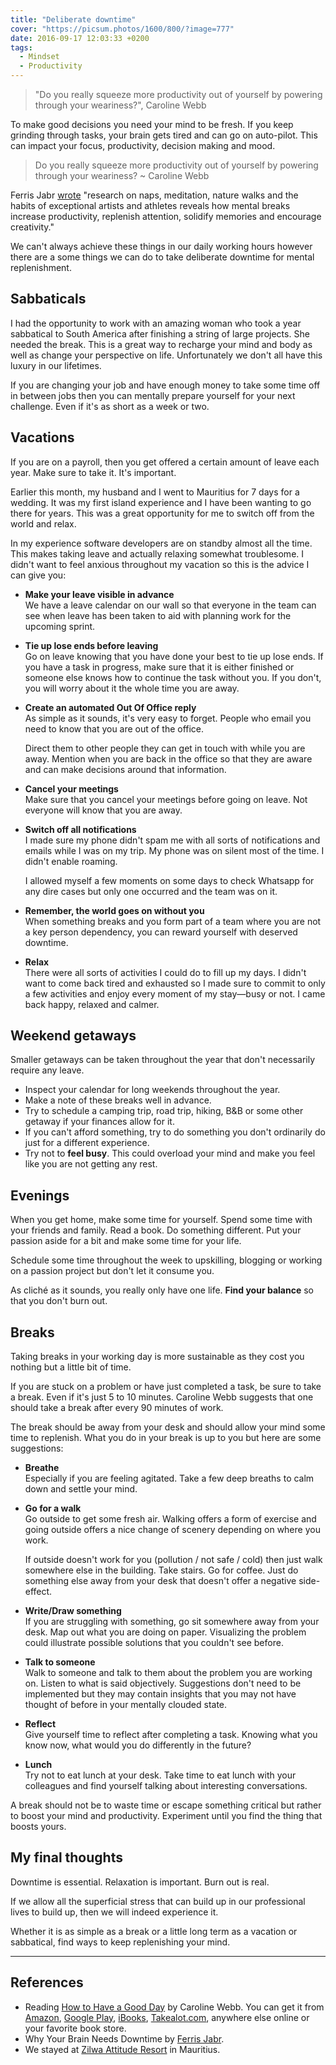 ```yaml
---
title: "Deliberate downtime"
cover: "https://picsum.photos/1600/800/?image=777"
date: 2016-09-17 12:03:33 +0200
tags:
  - Mindset
  - Productivity
---
```


> "Do you really squeeze more productivity out of yourself by powering through
> your weariness?", Caroline Webb

To make good decisions you need your mind to be fresh. If you keep grinding
through tasks, your brain gets tired and can go on auto-pilot. This can impact
your focus, productivity, decision making and mood.

> Do you really squeeze more productivity out of yourself by powering through
> your weariness? ~ Caroline Webb

Ferris Jabr
[wrote](http://www.scientificamerican.com/article/mental-downtime/)
"research on naps, meditation, nature walks and the habits of
exceptional artists and athletes reveals how mental breaks increase
productivity, replenish attention, solidify memories and encourage creativity."

We can't always achieve these things in our daily working hours however
there are a some things we can do to take deliberate downtime for mental
replenishment.

## Sabbaticals

I had the opportunity to work with an amazing woman who took a year sabbatical
to South America after finishing a string of large projects. She needed the
break. This is a great way to recharge your mind and body as well as change
your perspective on life. Unfortunately we don't all have this luxury in our
lifetimes.

If you are changing your job and have enough money to take some time off in
between jobs then you can mentally prepare yourself for your next challenge.
Even if it's as short as a week or two.

## Vacations

If you are on a payroll, then you get offered a certain amount of leave
each year. Make sure to take it. It's important.

Earlier this month, my husband and I went to Mauritius for 7 days for a wedding.
It was my first island experience and I have been wanting to go there for years.
This was a great opportunity for me to switch off from the world and relax.

In my experience software developers are on standby almost all the time. This
makes taking leave and actually relaxing somewhat troublesome. I didn't want
to feel anxious throughout my vacation so this is the advice I can give you:

- **Make your leave visible in advance**<br/>
  We have a leave calendar on our wall so that everyone in the team can see
  when leave has been taken to aid with planning work for the upcoming sprint.

- **Tie up lose ends before leaving**<br/>
  Go on leave knowing that you have done your best to tie up lose ends. If you
  have a task in progress, make sure that it is either finished or someone
  else knows how to continue the task without you. If you don't, you will worry
  about it the whole time you are away.

- **Create an automated Out Of Office reply**<br/>
  As simple as it sounds, it's very easy to forget. People who email you need to
  know that you are out of the office.

  Direct them to other people they can get in touch with while you are away.
  Mention when you are back in the office so that they are aware and can make
  decisions around that information.

- **Cancel your meetings**<br/>
  Make sure that you cancel your meetings before going on leave. Not everyone
  will know that you are away.

- **Switch off all notifications**<br/>
  I made sure my phone didn't spam me with all sorts of notifications and emails
  while I was on my trip. My phone was on silent most of the time. I didn't
  enable roaming.

  I allowed myself a few moments on some days to check Whatsapp for any dire cases
  but only one occurred and the team was on it.

- **Remember, the world goes on without you**<br/>
  When something breaks and you form part of a team where you are not a key
  person dependency, you can reward yourself with deserved downtime.

- **Relax**<br/>
  There were all sorts of activities I could do to fill up my days. I didn't
  want to come back tired and exhausted so I made sure to commit to only a few
  activities and enjoy every moment of my stay—busy or not.
  I came back happy, relaxed and calmer.

## Weekend getaways

Smaller getaways can be taken throughout the year that don't necessarily
require any leave.

- Inspect your calendar for long weekends throughout the year.
- Make a note of these breaks well in advance.
- Try to schedule a camping trip, road trip, hiking, B&B or some other getaway
  if your finances allow for it.
- If you can't afford something, try to do something you don't ordinarily do
  just for a different experience.
- Try not to **feel busy**. This could overload your mind and make you feel
  like you are not getting any rest.

## Evenings

When you get home, make some time for yourself. Spend some time with your
friends and family. Read a book. Do something different. Put your passion aside
for a bit and make some time for your life.

Schedule some time throughout the week to upskilling, blogging or working on a
passion project but don't let it consume you.

As cliché as it sounds, you really only have one life. **Find your balance**
so that you don't burn out.

## Breaks

Taking breaks in your working day is more sustainable as they cost you nothing
but a little bit of time.

If you are stuck on a problem or have just completed a task, be sure to take a
break. Even if it's just 5 to 10 minutes. Caroline Webb suggests that one
should take a break after every 90 minutes of work.

The break should be away from your desk and should allow your mind some time
to replenish. What you do in your break is up to you but here are some
suggestions:

- **Breathe**<br/>
  Especially if you are feeling agitated. Take a few deep breaths to calm down
  and settle your mind.

- **Go for a walk**<br/>
  Go outside to get some fresh air. Walking offers a form of exercise and
  going outside offers a nice change of scenery depending on where you work.

  If outside doesn't work for you (pollution / not safe / cold) then just walk
  somewhere else in the building. Take stairs. Go for coffee. Just do something
  else away from your desk that doesn't offer a negative side-effect.

- **Write/Draw something**<br/>
  If you are struggling with something, go sit somewhere away from your desk.
  Map out what you are doing on paper. Visualizing the problem could
  illustrate possible solutions that you couldn't see before.

- **Talk to someone**<br/>
  Walk to someone and talk to them about the problem you are working on.
  Listen to what is said objectively. Suggestions don't need to be implemented
  but they may contain insights that you may not have thought of before
  in your mentally clouded state.

- **Reflect**<br/>
  Give yourself time to reflect after completing a task. Knowing what you know
  now, what would you do differently in the future?

- **Lunch**<br/>
  Try not to eat lunch at your desk. Take time to eat lunch with your colleagues
  and find yourself talking about interesting conversations.

A break should not be to waste time or escape something critical but rather to
boost your mind and productivity. Experiment until you find the thing that
boosts yours.

## My final thoughts

Downtime is essential. Relaxation is important. Burn out is real.

If we allow all the superficial stress that can build up in our professional
lives to build up, then we will indeed experience it.

Whether it is as simple as a break or a little long term as a
vacation or sabbatical, find ways to keep replenishing your mind.

---

## References

- Reading [How to Have a Good Day](http://carolinewebb.co/books/how-to-have-a-good-day/) by Caroline Webb.
  You can get it from
  [Amazon](https://www.amazon.com/How-Have-Good-Day-Behavioral/dp/0553419633),
  [Google Play](https://play.google.com/store/books/details/Caroline_Webb_How_To_Have_A_Good_Day?id=Ml3ZCQAAQBAJ),
  [iBooks](https://itunes.apple.com/us/book/how-to-have-a-good-day/id999030561?mt=11),
  [Takealot.com](http://www.takealot.com/how-to-have-a-good-day-ebook/PLID41212844),
  anywhere else online or your favorite book store.
- Why Your Brain Needs Downtime by [Ferris Jabr](http://www.scientificamerican.com/article/mental-downtime/).
- We stayed at [Zilwa Attitude Resort](http://zilwa-hotel-mauritius.com/) in Mauritius.
